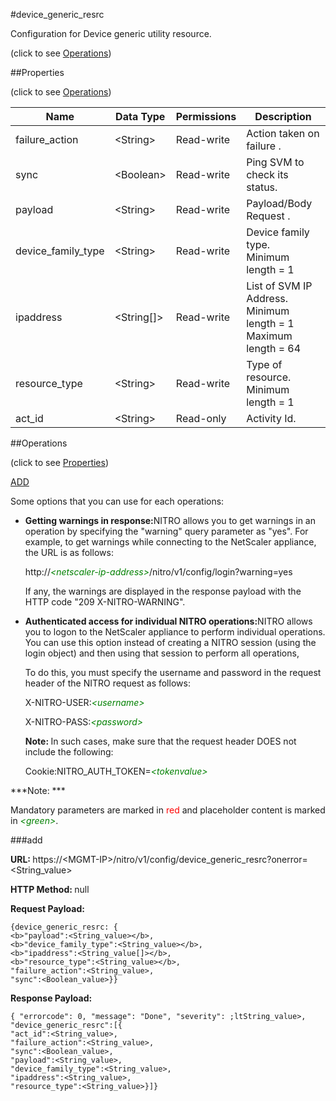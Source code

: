 #device_generic_resrc



Configuration for Device generic utility resource.

<span>(click to see [Operations](#operations))</span>



##Properties 

<span>(click to see [Operations](#operations))</span>





<table><thead><tr><th>Name</th><th>Data Type</th><th>Permissions</th><th>Description</th></tr></thead><tbody><tr><td>failure_action</td><td>&lt;String></td><td>Read-write</td><td>Action taken on failure .</td></tr><tr><td>sync</td><td>&lt;Boolean></td><td>Read-write</td><td>Ping SVM to check its status.</td></tr><tr><td>payload</td><td>&lt;String></td><td>Read-write</td><td>Payload/Body Request .</td></tr><tr><td>device_family_type</td><td>&lt;String></td><td>Read-write</td><td>Device family type.<br>Minimum length = 1</td></tr><tr><td>ipaddress</td><td>&lt;String[]></td><td>Read-write</td><td>List of SVM IP Address.<br>Minimum length = 1<br>Maximum length = 64</td></tr><tr><td>resource_type</td><td>&lt;String></td><td>Read-write</td><td>Type of resource.<br>Minimum length = 1</td></tr><tr><td>act_id</td><td>&lt;String></td><td>Read-only</td><td>Activity Id.</td></tr></tbody></table>

##Operations 

<span>(click to see [Properties](#properties))</span>





[ADD](#add)





Some options that you can use for each operations:

<ul><li><p><b>Getting warnings in response:</b>NITRO allows you to get warnings in an operation by specifying the "warning" query parameter as "yes". For example, to get warnings while connecting to the NetScaler appliance, the URL is as follows:</p><p>http://<span style="color:green;font-style:italic;">&lt;netscaler-ip-address&gt;</span>/nitro/v1/config/login?warning=yes</p><p>If any, the warnings are displayed in the response payload with the HTTP code "209 X-NITRO-WARNING".</p></li><li><p><b>Authenticated access for individual NITRO operations:</b>NITRO allows you to logon to the NetScaler appliance to perform individual operations. You can use this option instead of creating a NITRO session (using the login object) and then using that session to perform all operations,</p><p>To do this, you must specify the username and password in the request header of the NITRO request as follows:</p><p>X-NITRO-USER:<span style="color:green;font-style:italic;">&lt;username&gt;</span></p><p>X-NITRO-PASS:<span style="color:green;font-style:italic;">&lt;password&gt;</span></p><p><b>Note: </b>In such cases, make sure that the request header DOES not include the following:</p><p>Cookie:NITRO_AUTH_TOKEN=<span style="color:green;font-style:italic;">&lt;tokenvalue&gt;</span></p></li></ul>







***Note: *** 

Mandatory parameters are marked in <span style="color:#FF0000;">red</span> and placeholder content is marked in <span style="color:green;font-style:italic">&lt;green&gt;</span>.



###add







<b>URL: </b>https://&lt;MGMT-IP&gt;/nitro/v1/config/device_generic_resrc?onerror=&lt;String_value&gt;

<b>HTTP Method: </b>null

<b>Request Payload: </b>
```
{device_generic_resrc: {
<b>"payload":<String_value></b>,
<b>"device_family_type":<String_value></b>,
<b>"ipaddress":<String_value[]></b>,
<b>"resource_type":<String_value></b>,
"failure_action":<String_value>,
"sync":<Boolean_value>}}
```

<b>Response Payload: </b>
```
{ "errorcode": 0, "message": "Done", "severity": ;ltString_value>, "device_generic_resrc":[{
"act_id":<String_value>,
"failure_action":<String_value>,
"sync":<Boolean_value>,
"payload":<String_value>,
"device_family_type":<String_value>,
"ipaddress":<String_value>,
"resource_type":<String_value>}]}
```







